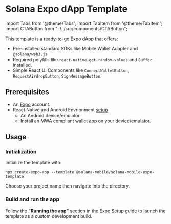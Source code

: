 # Solana Expo dApp Template

import Tabs from '@theme/Tabs';
import TabItem from '@theme/TabItem';
import CTAButton from "../../src/components/CTAButton";

This template is a ready-to-go Expo dApp that offers:

- Pre-installed standard SDKs like Mobile Wallet Adapter and `@solana/web3.js`
- Required polyfills like `react-native-get-random-values` and `Buffer` installed.
- Simple React UI Components like `ConnectWalletButton`, `RequestAirdropButton`, `SignMessageButton`.

<CTAButton label="View on GitHub" to="https://github.com/solana-mobile/solana-mobile-dapp-scaffold" />

## Prerequisites

- An [Expo](https://expo.dev/) account.
- React Native and Android Envrionment [setup](https://docs.solanamobile.com/getting-started/development-setup)
  - An Android device/emulator.
  - Install an MWA compliant wallet app on your device/emulator.

## Usage

### Initialization

Initialize the template with:

```
npx create-expo-app --template @solana-mobile/solana-mobile-expo-template
```

Choose your project name then navigate into the directory.

### Build and run the app

Follow the **["Running the app"](/react-native/expo#running-the-app)** section in the Expo Setup guide to launch the template as a custom development build.
